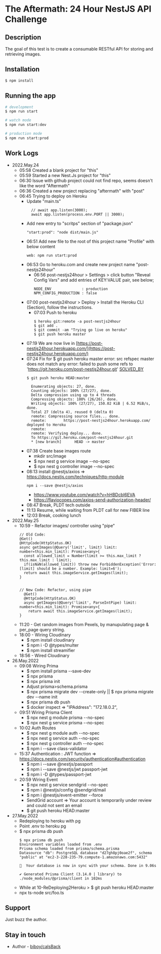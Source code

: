 # The Aftermath: 24 Hour NestJS API Challenge 

## Description
The goal of this test is to create a consumable RESTful API for storing and retrieving
images.

## Installation

```bash
$ npm install
```

## Running the app

```bash
# development
$ npm run start

# watch mode
$ npm run start:dev

# production mode
$ npm run start:prod
```

## Work Logs
- 2022.May.24
  - 05:58 Created a blank project for "this"
  - 05:59 Started a new Nest.Js project for "this"
  - 06:30 Issue with github project could not find repo, seems doesn't like the word "Aftermath"
  - 06:36 Created a new project replacing "aftermath" with "post"
  - 06:45 Trying to deploy on Heroku
    - Update "main.ts"
      ```
        // await app.listen(3000);
        await app.listen(process.env.PORT || 3000);
      ```
    - Add new entry to "scritps" section of "package.json"
      ```
      "start:prod": "node dist/main.js"
      ``` 
    - 06:51 Add new file to the root of this project name "Profile" with below content
      ```
      web: npm run start:prod
      ``` 
    - 06:53 Go to heroku.com and create new project name "post-nestjs24hour"
      - 06:56 post-nestjs24hour > Settings > click button "Reveal Config Vars" and add entries of KEY:VALUE pair, see below;
        ```
        NODE_ENV              : production
        NPM_CONFIG_PRODUCTION : false
        ```
    - 07:00 post-nestjs24hour > Deploy > Install the Heroku CLI (Section), follow the instructions.
      - 07:03 Push to heroku
        ``` 
        $ heroku git:remote -a post-nestjs24hour
        $ git add .
        $ git commit -am "Trying go live on heroku"
        $ git push heroku master
        ```
    - 07:19 We are now live in [https://post-nestjs24hour.herokuapp.com/](https://post-nestjs24hour.herokuapp.com/)
    - 07:24 Fix for $ git push heroku master
      error: src refspec master does not match any
      error: failed to push some refs to 'https://git.heroku.com/post-nestjs24hour.git' [SOLVED_BY](https://stackoverflow.com/questions/26595874/heroku-src-refspec-master-does-not-match-any)    
      ```
      $ git push heroku HEAD:master

        Enumerating objects: 27, done.
        Counting objects: 100% (27/27), done.
        Delta compression using up to 4 threads
        Compressing objects: 100% (26/26), done.
        Writing objects: 100% (27/27), 150.02 KiB | 6.52 MiB/s, done.
        Total 27 (delta 4), reused 0 (delta 0)
        remote: Compressing source files... done.
        remote:        https://post-nestjs24hour.herokuapp.com/ deployed to Heroku
        remote: 
        remote: Verifying deploy... done.
        To https://git.heroku.com/post-nestjs24hour.git
        * [new branch]      HEAD -> master

      ```
    - 07:38 Create base images route 
      - mkdir src/image
      - $ npx nest g service image --no-spec
      - $ npx nest g controller image --no-spec 
    - 08:13 install @nestjs/axios => https://docs.nestjs.com/techniques/http-module
      ```
      npm i --save @nestjs/axios
      ```
      - https://www.youtube.com/watch?v=hHBDcbI6EVA 
      - https://flaviocopes.com/axios-send-authorization-header/
    - 08:47 Break, PLDT tech outside 
    - 11:13 Resume, while waiting from PLDT call for new FIBER line
    - 12:03 Break, cooking lunch
- 2022.May.25 
  - 10:59 - Refactor images/ controller using "pipe"
    ``` 
    // Old Code:
    @Get()
    @HttpCode(HttpStatus.OK)
    async getImages(@Query('limit', limit) limit: number=this.min_limit): Promise<any>{
      const allowed_limit = Number(limit >= this.max_limit ? this.max_limit : limit);
      if(isNaN(allowed_limit)) throw new ForbiddenException('Error: [limit] should be a number. Example: limit=6');
      return await this.imageService.getImages(limit);
    }


    // New Code: Refactor, using pipe
      @Get()
      @HttpCode(HttpStatus.OK)
      async getImages(@Query('limit', ParseIntPipe) limit: number=this.min_limit): Promise<any>{
        return await this.imageService.getImages(limit);
    }

    ```
  - 11:20 - Get random images from Pexels, by manupulating page & per_page query string.
  - 18:00 - Wiring Cloudinary
    - $ npm install cloudinary
    - $ npm i -D @types/multer
    - $ npm install streamifier
  - 18:56 - Wired Cloudinary
- 26.May.2022
  - 09:08 Wiring Prima
    - $ npm install prisma --save-dev
    - $ npx prisma
    - $ npx prisma init
    - Adjust prisma>schema.prisma
    - $ npx prisma migrate dev --create-only || $ npx prisma migrate dev --name init
    - $ npx prisma db push
    - $ docker inspect <ID> => "IPAddress": "172.18.0.2",
  - 09:51 Wiring Prisma Client
    - $ npx nest g module prisma --no-spec
    - $ npx nest g service prisma --no-spec
  - 10:02 Auth Routes
    - $ npx nest g module auth --no-spec
    - $ npx nest g service auth --no-spec
    - $ npx nest g controller auth --no-spec
    - $ npm i --save class-validator
  - 15:37 Authentication : JWT function => https://docs.nestjs.com/security/authentication#authentication
    - $ npm i --save @nestjs/passport
    - $ npm i --save @nestjs/jwt passport-jwt
    - $ npm i -D @types/passport-jwt
  - 20:59 Wiring Event 
    - $ npx nest g service sendgrid --no-spec
    - $ npm i @nestjs/config @sendgrid/mail
    - $ npm i @nestjs/event-emitter --force
    - SendGrid account => Your account is temporarily under review and could not sent an email
    - $ git push heroku HEAD:master 
- 27.May.2022
  - Redeploying to heroku with pg
  - Point .env to heroku pg
  - $ npx prisma db push
    ```
    $ npx prisma db push
    Environment variables loaded from .env
    Prisma schema loaded from prisma/schema.prisma
    Datasource "db": PostgreSQL database "d27gh8pj0oae2f", schema "public" at "ec2-3-228-235-79.compute-1.amazonaws.com:5432"

    🚀  Your database is now in sync with your schema. Done in 9.06s

    ✔ Generated Prisma Client (3.14.0 | library) to ./node_modules/@prisma/client in 102ms
    ```
  - While at 10-ReDeploying2Heroku > $ git push heroku HEAD:master
  - npx ts-node src/foo.ts

## Support
Just buzz the author.

## Stay in touch

- Author - [biboy/caIsBack](https://github.com/biboyatienza)

